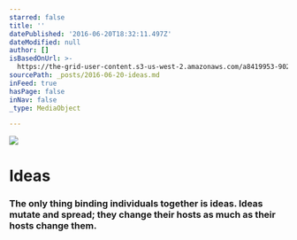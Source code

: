 ```yaml
---
starred: false
title: ''
datePublished: '2016-06-20T18:32:11.497Z'
dateModified: null
author: []
isBasedOnUrl: >-
  https://the-grid-user-content.s3-us-west-2.amazonaws.com/a8419953-9022-47b3-a795-801d4f0f69dc.jpg
sourcePath: _posts/2016-06-20-ideas.md
inFeed: true
hasPage: false
inNav: false
_type: MediaObject

---
```

![](https://the-grid-user-content.s3-us-west-2.amazonaws.com/a8419953-9022-47b3-a795-801d4f0f69dc.jpg)

# Ideas 

### The only thing binding individuals together is ideas. Ideas mutate and spread; they change their hosts as much as their hosts change them.